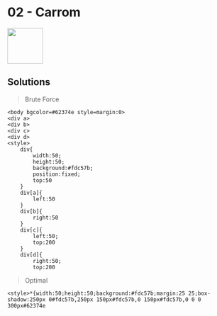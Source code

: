 # 02 - Carrom

<img height="80px" src="https://cssbattle.dev/targets/2.png"/>

## Solutions

> Brute Force

```
<body bgcolor=#62374e style=margin:0>
<div a>
<div b>
<div c>
<div d>
<style>
    div{
        width:50;
        height:50;
        background:#fdc57b;
        position:fixed;
        top:50
    }
    div[a]{
        left:50
    }
    div[b]{
        right:50
    }
    div[c]{
        left:50;
        top:200
    }
    div[d]{
        right:50;
        top:200
```

> Optimal

```
<style>*{width:50;height:50;background:#fdc57b;margin:25 25;box-shadow:250px 0#fdc57b,250px 150px#fdc57b,0 150px#fdc57b,0 0 0 300px#62374e
```

